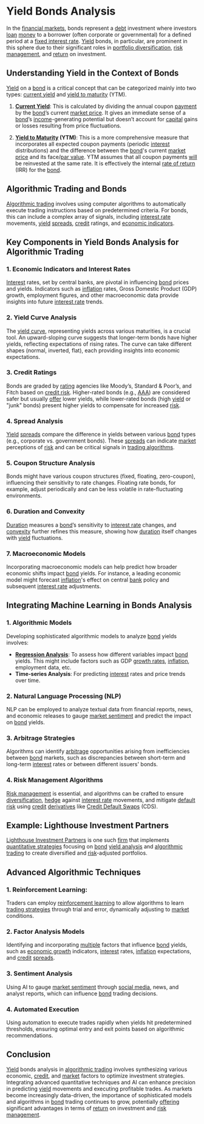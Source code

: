 # Yield Bonds Analysis

In the [financial markets](../f/financial_market.md), bonds represent a [debt](../d/debt.md) investment where investors [loan](../l/loan.md) [money](../m/money.md) to a borrower (often corporate or governmental) for a defined period at a [fixed interest rate](../f/fixed_interest_rate.md). [Yield](../y/yield.md) bonds, in particular, are prominent in this sphere due to their significant roles in [portfolio diversification](../p/portfolio_diversification.md), [risk management](../r/risk_management.md), and [return](../r/return.md) on investment.

## Understanding Yield in the Context of Bonds

[Yield](../y/yield.md) on a [bond](../b/bond.md) is a critical concept that can be categorized mainly into two types: [current yield](../c/current_yield.md) and [yield to maturity](../y/yield_to_maturity.md) (YTM).

1. **[Current Yield](../c/current_yield.md)**: This is calculated by dividing the annual coupon [payment](../p/payment.md) by the [bond](../b/bond.md)’s current [market price](../m/market_price.md). It gives an immediate sense of a [bond](../b/bond.md)’s [income](../i/income.md)-generating potential but doesn’t account for [capital](../c/capital.md) gains or losses resulting from price fluctuations.

2. **[Yield to Maturity](../y/yield_to_maturity.md) (YTM)**: This is a more comprehensive measure that incorporates all expected coupon payments (periodic [interest](../i/interest.md) distributions) and the difference between the [bond](../b/bond.md)'s current [market price](../m/market_price.md) and its face/[par value](../p/par_value.md). YTM assumes that all coupon payments [will](../w/will.md) be reinvested at the same rate. It is effectively the internal [rate of return](../r/rate_of_return.md) (IRR) for the [bond](../b/bond.md).

## Algorithmic Trading and Bonds

[Algorithmic trading](../a/algorithmic_trading.md) involves using computer algorithms to automatically execute trading instructions based on predetermined criteria. For bonds, this can include a complex array of signals, including [interest rate](../i/interest_rate.md) movements, [yield](../y/yield.md) [spreads](../s/spreads.md), [credit](../c/credit.md) ratings, and [economic indicators](../e/economic_indicators.md).

## Key Components in Yield Bonds Analysis for Algorithmic Trading

### 1. **Economic Indicators and Interest Rates**

[Interest](../i/interest.md) rates, set by central banks, are pivotal in influencing [bond](../b/bond.md) prices and yields. Indicators such as [inflation](../i/inflation.md) rates, Gross Domestic Product (GDP) growth, employment figures, and other macroeconomic data provide insights into future [interest rate](../i/interest_rate.md) trends.

### 2. **Yield Curve Analysis**

The [yield curve](../y/yield_curve.md), representing yields across various maturities, is a crucial tool. An upward-sloping curve suggests that longer-term bonds have higher yields, reflecting expectations of rising rates. The curve can take different shapes (normal, inverted, flat), each providing insights into economic expectations.

### 3. **Credit Ratings**

Bonds are graded by [rating](../r/rating.md) agencies like Moody’s, Standard & Poor’s, and Fitch based on [credit risk](../c/credit_risk.md). Higher-rated bonds (e.g., [AAA](../a/aaa.md)) are considered safer but usually [offer](../o/offer.md) lower yields, while lower-rated bonds (high [yield](../y/yield.md) or "junk" bonds) present higher yields to compensate for increased [risk](../r/risk.md).

### 4. **Spread Analysis**

[Yield](../y/yield.md) [spreads](../s/spreads.md) compare the difference in yields between various [bond](../b/bond.md) types (e.g., corporate vs. government bonds). These [spreads](../s/spreads.md) can indicate [market](../m/market.md) perceptions of [risk](../r/risk.md) and can be critical signals in [trading algorithms](../t/trading_algorithms.md).

### 5. **Coupon Structure Analysis**

Bonds might have various coupon structures (fixed, floating, zero-coupon), influencing their sensitivity to rate changes. Floating rate bonds, for example, adjust periodically and can be less volatile in rate-fluctuating environments.

### 6. **Duration and Convexity**

[Duration](../d/duration.md) measures a [bond](../b/bond.md)’s sensitivity to [interest rate](../i/interest_rate.md) changes, and [convexity](../c/convexity.md) further refines this measure, showing how [duration](../d/duration.md) itself changes with [yield](../y/yield.md) fluctuations.

### 7. **Macroeconomic Models**

Incorporating macroeconomic models can help predict how broader economic shifts impact [bond](../b/bond.md) yields. For instance, a leading economic model might forecast [inflation](../i/inflation.md)'s effect on central [bank](../b/bank.md) policy and subsequent [interest rate](../i/interest_rate.md) adjustments.

## Integrating Machine Learning in Bonds Analysis

### 1. **Algorithmic Models**

Developing sophisticated algorithmic models to analyze [bond](../b/bond.md) yields involves:
- **[Regression Analysis](../r/regression_analysis.md)**: To assess how different variables impact [bond](../b/bond.md) yields. This might include factors such as GDP [growth rates](../g/growth_rates_in_trading.md), [inflation](../i/inflation.md), employment data, etc.
- **Time-series Analysis**: For predicting [interest](../i/interest.md) rates and price trends over time.

### 2. **Natural Language Processing (NLP)**

NLP can be employed to analyze textual data from financial reports, news, and economic releases to gauge [market sentiment](../m/market_sentiment.md) and predict the impact on [bond](../b/bond.md) yields.

### 3. **Arbitrage Strategies**

Algorithms can identify [arbitrage](../a/arbitrage.md) opportunities arising from inefficiencies between [bond](../b/bond.md) markets, such as discrepancies between short-term and long-term [interest](../i/interest.md) rates or between different issuers' bonds.

### 4. **Risk Management Algorithms**

[Risk management](../r/risk_management.md) is essential, and algorithms can be crafted to ensure [diversification](../d/diversification.md), [hedge](../h/hedge.md) against [interest rate](../i/interest_rate.md) movements, and mitigate [default risk](../d/default_risk.md) using [credit](../c/credit.md) [derivatives](../d/derivatives.md) like [Credit Default Swaps](../c/credit_default_swaps.md) (CDS).

## Example: Lighthouse Investment Partners

[Lighthouse Investment Partners](https://www.lighthousepartners.com) is one such [firm](../f/firm.md) that implements [quantitative strategies](../q/quantitative_strategies_in_trading.md) focusing on [bond](../b/bond.md) [yield analysis](../y/yield_analysis.md) and [algorithmic trading](../a/algorithmic_trading.md) to create diversified and [risk](../r/risk.md)-adjusted portfolios.

## Advanced Algorithmic Techniques

### 1. **Reinforcement Learning**: 

Traders can employ [reinforcement learning](../r/reinforcement_learning.md) to allow algorithms to learn [trading strategies](../t/trading_strategies.md) through trial and error, dynamically adjusting to [market](../m/market.md) conditions.

### 2. **Factor Analysis Models**

Identifying and incorporating [multiple](../m/multiple.md) factors that influence [bond](../b/bond.md) yields, such as [economic growth](../e/economic_growth.md) indicators, [interest](../i/interest.md) rates, [inflation](../i/inflation.md) expectations, and [credit](../c/credit.md) [spreads](../s/spreads.md).

### 3. **Sentiment Analysis**

Using AI to gauge [market sentiment](../m/market_sentiment.md) through [social media](../s/social_media.md), news, and analyst reports, which can influence [bond](../b/bond.md) trading decisions.

### 4. **Automated Execution**

Using automation to execute trades rapidly when yields hit predetermined thresholds, ensuring optimal entry and exit points based on algorithmic recommendations.

## Conclusion

[Yield](../y/yield.md) bonds analysis in [algorithmic trading](../a/algorithmic_trading.md) involves synthesizing various economic, [credit](../c/credit.md), and [market](../m/market.md) factors to optimize investment strategies. Integrating advanced quantitative techniques and AI can enhance precision in predicting [yield](../y/yield.md) movements and executing profitable trades. As markets become increasingly data-driven, the importance of sophisticated models and algorithms in [bond](../b/bond.md) trading continues to grow, potentially [offering](../o/offering.md) significant advantages in terms of [return](../r/return.md) on investment and [risk management](../r/risk_management.md).
